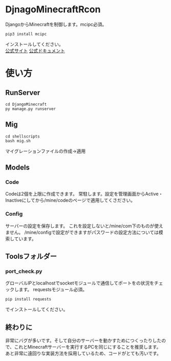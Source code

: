 # DjnagoMinecraftRcon
 DjangoからMinecraftを制御します。mcipc必須。
 ~~~~
 pip3 install mcipc
 ~~~~
 インストールしてください。<br>[公式サイト](https://pypi.org/project/mcipc/) [公式ドキュメント](https://mcipc.readthedocs.io/en/latest/)

# 使い方
 ## RunServer
 ~~~~
 cd DjangoMinecraft
 py manage.py runserver
 ~~~~
 ## Mig
 ~~~~
 cd shellscripts
 bash mig.sh
 ~~~~
 マイグレーションファイルの作成→適用
## Models
### Code
 Codeは2個を上限に作成できます。
 常駐します。設定を管理画面からActive・Inactiveにしてから/mine/codeのページで適用してくさださい。
### Config
 サーバーの設定を保存します。
 これを設定しないと/mine/com下のものが使えません。
 /mine/configで設定ができますがパスワードの設定方法については模索しています。
 ## Toolsフォルダー
 ### port_check.py
 グローバルIPとlocalhostでsocketモジュールで通信してポートをの状況をチェックします。
 requestsモジュール必須。
 ~~~~
 pip install requests
 ~~~~
 でインストールしてください。
## 終わりに
 非常にバグが多いです。そして自分のサーバーを動かすためにつくったりしたので、これとMinecraftサーバーを実行するPCを同じにすることを推奨します。<br>
 あと非常に遠回りな実装方法を採用しているため、コードがとても汚いです。<br>
